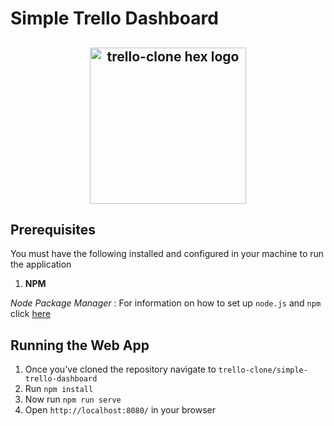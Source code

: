 # Simple Trello Dashboard

<h2 align="center">
  <a href="trello-dashboard"><img width="250" src="https://github.com/Nasheor/trello-clone/tree/master/simple-trello-dashboard/src/assets/images/trello-shot.png" alt="trello-clone hex logo" /></a>
</h2>

## Prerequisites
You must have the following installed and configured in your machine to run the application
1. **NPM**

*Node Package Manager* : For information on how to set up `node.js` and `npm` click [here](https://docs.npmjs.com/downloading-and-installing-node-js-and-npm)

## Running the Web App
1. Once you've cloned the repository navigate to `trello-clone/simple-trello-dashboard` 
2. Run `npm install`
3. Now run `npm run serve`
4. Open `http://localhost:8080/` in your browser



